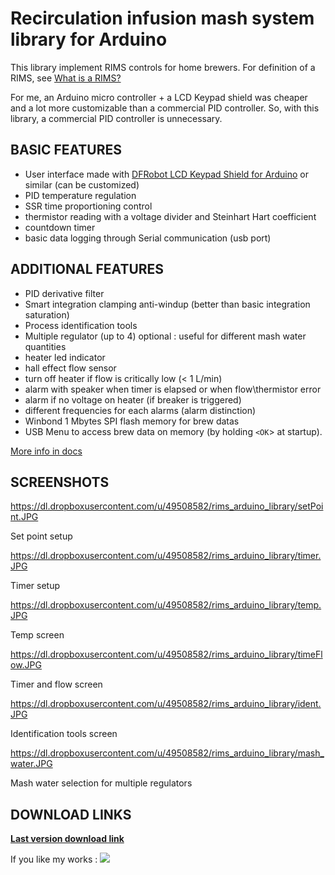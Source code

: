 # Recirculation infusion mash system library for Arduino #

This library implement RIMS controls for home brewers. For definition of a RIMS, see [What is a RIMS?](http://www.hbd.org/kroyster/definition.html)

For me, an Arduino micro controller + a LCD Keypad shield was cheaper and a lot more customizable than a commercial PID controller. So, with this library, a commercial PID controller is unnecessary.

## BASIC FEATURES ##

  * User interface made with [DFRobot LCD Keypad Shield for Arduino](http://www.dfrobot.com/index.php?route=product/product&product_id=51#.Ua_nKBXEnXQ) or similar (can be customized)
  * PID temperature regulation
  * SSR time proportioning control
  * thermistor reading with a voltage divider and Steinhart Hart coefficient
  * countdown timer
  * basic data logging through Serial communication (usb port)

## ADDITIONAL FEATURES ##

  * PID derivative filter
  * Smart integration clamping anti-windup (better than basic integration saturation)
  * Process identification tools
  * Multiple regulator (up to 4) optional : useful for different mash water quantities
  * heater led indicator
  * hall effect flow sensor
  * turn off heater if flow is critically low (< 1 L/min)
  * alarm with speaker when timer is elapsed or when flow\thermistor error
  * alarm if no voltage on heater (if breaker is triggered)
  * different frequencies for each alarms (alarm distinction)
  * Winbond 1 Mbytes SPI flash memory for brew datas
  * USB Menu to access brew data on memory (by holding `<OK`> at startup).

[More info in docs](http://docs.rims-arduino-library.googlecode.com/hg/html/index.html)

## SCREENSHOTS ##

https://dl.dropboxusercontent.com/u/49508582/rims_arduino_library/setPoint.JPG

Set point setup

https://dl.dropboxusercontent.com/u/49508582/rims_arduino_library/timer.JPG

Timer setup

https://dl.dropboxusercontent.com/u/49508582/rims_arduino_library/temp.JPG

Temp screen

https://dl.dropboxusercontent.com/u/49508582/rims_arduino_library/timeFlow.JPG

Timer and flow screen

https://dl.dropboxusercontent.com/u/49508582/rims_arduino_library/ident.JPG

Identification tools screen

https://dl.dropboxusercontent.com/u/49508582/rims_arduino_library/mash_water.JPG

Mash water selection for multiple regulators

## DOWNLOAD LINKS ##

**[Last version download link](https://dl.dropboxusercontent.com/u/49508582/rims_arduino_library/rims_arduino_library_v2.0.3.zip)**

If you like my works : [![](https://www.paypalobjects.com/en_US/i/btn/btn_donate_SM.gif)](https://www.paypal.com/cgi-bin/webscr?cmd=_donations&business=ZZYTKVVQYRSTE&lc=CA&item_name=franckgaga&currency_code=CAD&bn=PP%2dDonationsBF%3abtn_donate_SM%2egif%3aNonHosted)

